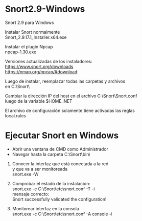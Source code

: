 # Snort2.9-Windows
Snort 2.9 para Windows

Instalar Snort normalmente\
Snort_2.9.17.1_Installer.x64.exe

Instalar el plugin Npcap\
npcap-1.30.exe

Versiones actualizadas de los instaladores:\
https://www.snort.org/downloads \
https://nmap.org/npcap/#download 

Luego de instalar, reemplazar todas las carpetas y archivos\
en C:\Snort\ 

Cambiar la dirección IP del host en el archivo C:\Snort\Snort.conf \
luego de la variable $HOME_NET

El archivo de configuración solamente tiene activadas las reglas\
local.rules


# Ejecutar Snort en Windows

- Abrir una ventana de CMD como Administrador
- Navegar hasta la carpeta C:\Snort\bin\

1. Conocer la interfaz que está conectada a la red\
y que va a ser monitoreada\
snort.exe -W

2. Comprobar el estado de la instalacion:\
snort.exe -c C:\Snort\etc\snort.conf -T -i <index de la interfaz>\
mensaje correcto:\
  Snort successfully validated the configuration!

3. Monitorear interfaz en la consola\
snort.exe -c C:\Snort\etc\snort.conf -A console -i <index de la interfaz>
